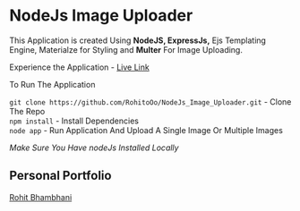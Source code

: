 
# NodeJs Image Uploader

This Application is created Using **NodeJS, ExpressJs,** Ejs Templating Engine, Materialze for Styling and **Multer** For Image Uploading. 

Experience the Application - [Live Link](https://murmuring-wildwood-34860.herokuapp.com)

To Run The Application 

`git clone https://github.com/RohitoOo/NodeJs_Image_Uploader.git` - Clone The Repo  <br>
 `npm install` - Install Dependencies <br>
 `node app` - Run Application And Upload A Single Image Or Multiple Images 
 


*Make Sure You Have nodeJs Installed Locally*

Personal Portfolio
-------------------

[Rohit Bhambhani](http://rohito.com)
